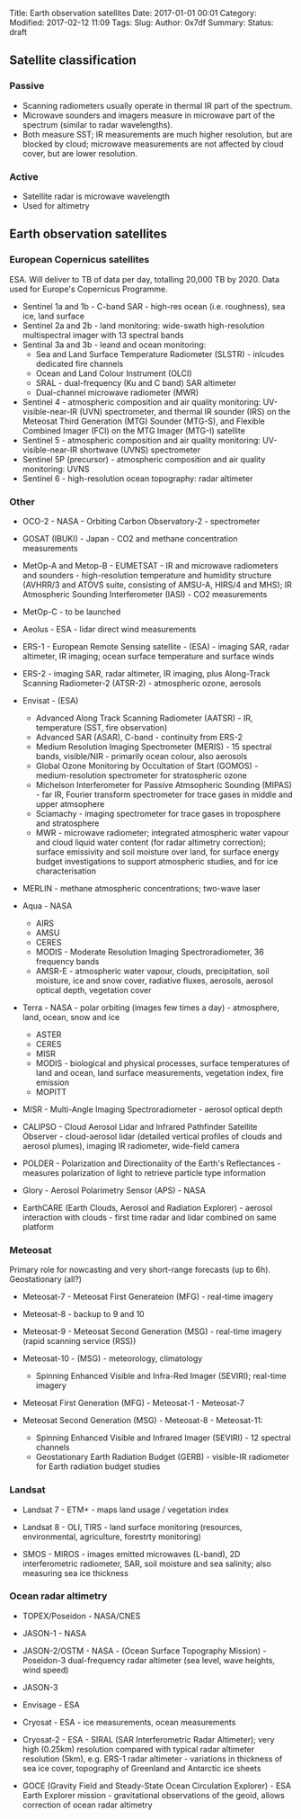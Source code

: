 Title: Earth observation satellites
Date: 2017-01-01 00:01
Category:  
Modified: 2017-02-12 11:09
Tags: 
Slug: 
Author: 0x7df
Summary: 
Status: draft

## Satellite classification

### Passive

* Scanning radiometers usually operate in thermal IR part of the spectrum.
* Microwave sounders and imagers measure in microwave part of the spectrum (similar to radar wavelengths).
* Both measure SST; IR measurements are much higher resolution, but are blocked by cloud; microwave measurements are not affected by cloud cover, but are lower resolution.

### Active

* Satellite radar is microwave wavelength
* Used for altimetry

## Earth observation satellites

### European Copernicus satellites

ESA. Will deliver to TB of data per day, totalling 20,000 TB by 2020. Data used
for Europe's Copernicus Programme.

* Sentinel 1a and 1b - C-band SAR - high-res ocean (i.e. roughness), sea ice, land surface
* Sentinel 2a and 2b - land monitoring: wide-swath high-resolution multispectral imager with 13 spectral bands
* Sentinal 3a and 3b - leand and ocean monitoring:
    * Sea and Land Surface Temperature Radiometer (SLSTR) - inlcudes dedicated
        fire channels
    * Ocean and Land Colour Instrument (OLCI)
    * SRAL - dual-frequency (Ku and C band) SAR altimeter
    * Dual-channel microwave radiometer (MWR)
* Sentinel 4 - atmospheric composition and air quality monitoring: UV-visible-near-IR (UVN) spectrometer, and thermal IR sounder
    (IRS) on the Meteosat Third Generation (MTG) Sounder (MTG-S), and Flexible
    Combined Imager (FCI) on the MTG Imager (MTG-I) satellite
* Sentinel 5 - atmospheric composition and air quality monitoring: UV-visible-near-IR shortwave (UVNS) spectrometer
* Sentinel 5P (precursor) - atmospheric composition and air quality monitoring: UVNS
* Sentinel 6 - high-resolution ocean topography: radar altimeter

### Other

* OCO-2 - NASA - Orbiting Carbon Observatory-2 - spectrometer
* GOSAT (IBUKI) - Japan - CO2 and methane concentration measurements

* MetOp-A and Metop-B - EUMETSAT - IR and microwave radiometers and sounders -
    high-resolution temperature and humidity structure (AVHRR/3 and ATOVS
    suite, consisting of AMSU-A, HIRS/4 and MHS); IR Atmospheric Sounding
    Interferometer (IASI) - CO2 measurements
* MetOp-C - to be launched

* Aeolus - ESA - lidar direct wind measurements

* ERS-1 - European Remote Sensing satellite - (ESA) - imaging SAR, radar altimeter, IR imaging; ocean surface temperature and surface winds
* ERS-2 - imaging SAR, radar altimeter, IR imaging, plus Along-Track Scanning Radiometer-2 (ATSR-2) - atmospheric ozone, aerosols
* Envisat - (ESA)
    * Advanced Along Track Scanning Radiometer (AATSR) - IR, temperature (SST, fire observation)
    * Advanced SAR (ASAR), C-band - continuity from ERS-2
    * Medium Resolution Imaging Spectrometer (MERIS) - 15 spectral bands, visible/NIR - primarily ocean colour, also aerosols
    * Global Ozone Monitoring by Occultation of Start (GOMOS) - medium-resolution spectrometer for stratospheric ozone
    * Michelson Interferometer for Passive Atmsopheric Sounding (MIPAS) - far IR, Fourier transform spectrometer for trace gases in middle and upper atmsophere
    * Sciamachy - imaging spectrometer for trace gases in troposphere and stratosphere
    * MWR - microwave radiometer; integrated atmospheric water vapour and cloud liquid water content (for radar altimetry correction); surface emissivity and soil moisture over land, for surface energy budget investigations to support atmospheric studies, and for ice characterisation

* MERLIN - methane atmospheric concentrations; two-wave laser

* Aqua - NASA
    * AIRS
    * AMSU
    * CERES
    * MODIS - Moderate Resolution Imaging Spectroradiometer, 36 frequency bands
    * AMSR-E - atmospheric water vapour, clouds, precipitation, soil moisture,
      ice and snow cover, radiative fluxes, aerosols, aerosol optical depth,
      vegetation cover
* Terra - NASA - polar orbiting (images few times a day) - atmosphere, land, ocean, snow and ice
    * ASTER
    * CERES
    * MISR
    * MODIS - biological and physical processes, surface temperatures of land and ocean, land surface measurements, vegetation index, fire emission
    * MOPITT

* MISR - Multi-Angle Imaging Spectroradiometer - aerosol optical depth
* CALIPSO - Cloud Aerosol Lidar and Infrared Pathfinder Satellite Observer -
   cloud-aerosol lidar (detailed vertical profiles of clouds and aerosol plumes), imaging IR radiometer, wide-field camera
* POLDER - Polarization and Directionality of the Earth's Reflectances -
    measures polarization of light to retrieve particle type information

* Glory - Aerosol Polarimetry Sensor (APS) - NASA

* EarthCARE (Earth Clouds, Aerosol and Radiation Explorer) - aerosol
    interaction with clouds - first time radar and lidar combined on same platform

### Meteosat

Primary role for nowcasting and very short-range forecasts (up to 6h). Geostationary (all?)

* Meteosat-7 - Meteosat First Generateion (MFG) - real-time imagery
* Meteosat-8 - backup to 9 and 10
* Meteosat-9 - Meteosat Second Generation (MSG) - real-time imagery (rapid scanning service (RSS))
* Meteosat-10 - (MSG) - meteorology, climatology
    * Spinning Enhanced Visible and Infra-Red Imager (SEVIRI); real-time imagery

* Meteosat First Generation (MFG) - Meteosat-1 - Meteosat-7
* Meteosat Second Generation (MSG) - Meteosat-8 - Meteosat-11:
    * Spinning Enhanced Visible and Infrared Imager (SEVIRI) - 12 spectral
        channels
    * Geostationary Earth Radiation Budget (GERB) - visible-IR radiometer for
        Earth radiation budget studies

### Landsat

* Landsat 7 - ETM+ - maps land usage / vegetation index
* Landsat 8 - OLI, TIRS - land surface monitoring (resources, environmental, agriculture, forestrty monitoring)

* SMOS - MIROS - images emitted microwaves (L-band), 2D interferometric radiometer, SAR, soil moisture and sea salinity; also measuring sea ice thickness

### Ocean radar altimetry

* TOPEX/Poseidon - NASA/CNES
* JASON-1 - NASA 
* JASON-2/OSTM - NASA - (Ocean Surface Topography Mission) - Poseidon-3 dual-frequency radar altimeter (sea level, wave heights, wind speed)
* JASON-3

* Envisage - ESA
* Cryosat - ESA - ice measurements, ocean measurements
* Cryosat-2 - ESA - SIRAL (SAR Interferometric Radar Altimeter); very high (0.25km) resolution compared with typical radar altimeter resolution (5km), e.g. ERS-1 radar altimeter - variations in thickness of sea ice cover, topography of Greenland and Antarctic ice sheets

* GOCE (Gravity Field and Steady-State Ocean Circulation Explorer) - ESA Earth Explorer mission - gravitational observations of the geoid, allows correction of ocean radar altimetry
